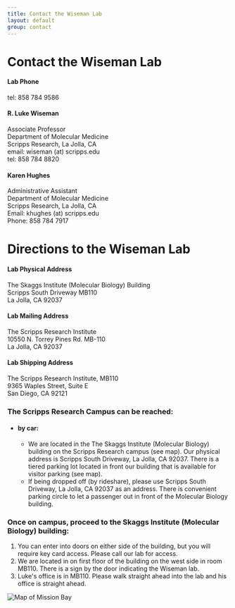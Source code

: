 ```yaml
---
title: Contact the Wiseman Lab
layout: default
group: contact
---
```


# Contact the Wiseman Lab


<div class="row">

<div class="col-md-4">

  <h4>Lab Phone </h4>
  tel: 858 784 9586

</div>

<div class="col-md-4">

  <h4>R. Luke Wiseman</h4>
  Associate Professor  <br>
  Department of Molecular Medicine  <br>
  Scripps Research, La Jolla, CA  <br>
  email: wiseman (at) scripps.edu <br>
  tel: 858 784 8820

</div>

<div class="col-md-4">

  <h4> Karen Hughes </h4>
  Administrative Assistant <br>
  Department of Molecular Medicine <br>
  Scripps Research, La Jolla, CA  <br>
  Email:  khughes (at) scripps.edu  <br>
  Phone: 858 784 7917   <br>

</div>

</div>

# Directions to the Wiseman Lab

<div class="row">

<div class="col-md-4">

<h4>Lab Physical Address</h4>

The Skaggs Institute (Molecular Biology) Building<br>
Scripps South Driveway MB110<br>
La Jolla, CA 92037


</div>

<div class="col-md-4">

<h4>Lab Mailing Address</h4>

The Scripps Research Institute<br>
10550 N. Torrey Pines Rd. MB-110<br>
La Jolla, CA 92037

</div>

<div class="col-md-4">

<h4>Lab Shipping Address</h4>

The Scripps Research Institute, MB110<br>
9365 Waples Street, Suite E<br>
San Diego, CA 92121

</div>

</div>




<!-- Our lab is in on the UCSF Mission Bay campus in Genentech Hall (600 16th St, San Francisco, CA 94158)
 -->


### The Scripps Research Campus can be reached:  
* #### by car:
  * We are located in the The Skaggs Institute (Molecular Biology) building on the Scripps Research campus (see map). Our physical address is Scripps South Driveway, La Jolla, CA 92037. There is a tiered parking lot located in front our building that is available for visitor parking (see map).
  * If being dropped off (by rideshare), please use Scripps South Driveway, La Jolla, CA 92037 as an address. There is convenient parking circle  to let a passenger out in front of the Molecular Biology building.

### Once on campus, proceed to the Skaggs Institute (Molecular Biology) building:
1. You can enter into doors on either side of the building, but you will require key card access. Please call our lab for access.
2. We are located in on first floor of the building on the west side in room MB110. There is a sign by the door indicating the Wiseman lab.
3. Luke's office is in MB110. Please walk straight ahead into the lab and his office is straight ahead.


<img class="img-fluid" src="/static/img/map_to_mission_bay.png" alt="Map of Mission Bay">
